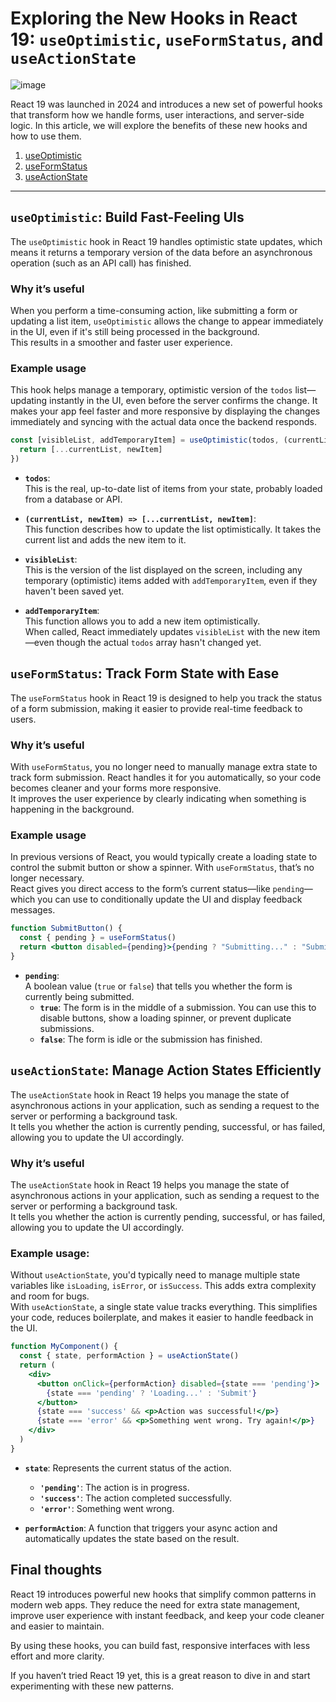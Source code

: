 # Exploring the New Hooks in React 19: `useOptimistic`, `useFormStatus`, and `useActionState`

![image](https://github.com/user-attachments/assets/cc37dfcf-4960-46c2-b368-63087ca72d1e)

React 19 was launched in 2024 and introduces a new set of powerful hooks that transform how we handle forms, user interactions, and server-side logic. In this article, we will explore the benefits of these new hooks and how to use them.

1. [useOptimistic](#useOptimistic)
2. [useFormStatus](#useFormStatus)
3. [useActionState](#useActionState)

---

## `useOptimistic`: Build Fast-Feeling UIs

The `useOptimistic` hook in React 19 handles optimistic state updates, which means it returns a temporary version of the data before an asynchronous operation (such as an API call) has finished.

### Why it’s useful

When you perform a time-consuming action, like submitting a form or updating a list item, `useOptimistic` allows the change to appear immediately in the UI, even if it's still being processed in the background.  
This results in a smoother and faster user experience.

### Example usage

This hook helps manage a temporary, optimistic version of the `todos` list—updating instantly in the UI, even before the server confirms the change. It makes your app feel faster and more responsive by displaying the changes immediately and syncing with the actual data once the backend responds.

```jsx
const [visibleList, addTemporaryItem] = useOptimistic(todos, (currentList, newItem) => {
  return [...currentList, newItem]
})
```

- **`todos`**:  
  This is the real, up-to-date list of items from your state, probably loaded from a database or API.

- **`(currentList, newItem) => [...currentList, newItem]`**:  
  This function describes how to update the list optimistically. It takes the current list and adds the new item to it.

- **`visibleList`**:  
  This is the version of the list displayed on the screen, including any temporary (optimistic) items added with `addTemporaryItem`, even if they haven't been saved yet.

- **`addTemporaryItem`**:  
  This function allows you to add a new item optimistically.  
  When called, React immediately updates `visibleList` with the new item—even though the actual `todos` array hasn't changed yet.

## `useFormStatus`: Track Form State with Ease

The `useFormStatus` hook in React 19 is designed to help you track the status of a form submission, making it easier to provide real-time feedback to users.

### Why it’s useful

With `useFormStatus`, you no longer need to manually manage extra state to track form submission. React handles it for you automatically, so your code becomes cleaner and your forms more responsive.  
It improves the user experience by clearly indicating when something is happening in the background.

### Example usage

In previous versions of React, you would typically create a loading state to control the submit button or show a spinner. With `useFormStatus`, that’s no longer necessary.  
React gives you direct access to the form’s current status—like `pending`—which you can use to conditionally update the UI and display feedback messages.

```jsx
function SubmitButton() {
  const { pending } = useFormStatus()
  return <button disabled={pending}>{pending ? "Submitting..." : "Submit"}</button>
}
```

- **`pending`**:  
  A boolean value (`true` or `false`) that tells you whether the form is currently being submitted.
  - **`true`**: The form is in the middle of a submission. You can use this to disable buttons, show a loading spinner, or prevent duplicate submissions.
  - **`false`**: The form is idle or the submission has finished.

## `useActionState`: Manage Action States Efficiently

The `useActionState` hook in React 19 helps you manage the state of asynchronous actions in your application, such as sending a request to the server or performing a background task.  
It tells you whether the action is currently pending, successful, or has failed, allowing you to update the UI accordingly.

### Why it’s useful

The `useActionState` hook in React 19 helps you manage the state of asynchronous actions in your application, such as sending a request to the server or performing a background task.  
It tells you whether the action is currently pending, successful, or has failed, allowing you to update the UI accordingly.

### Example usage:

Without `useActionState`, you'd typically need to manage multiple state variables like `isLoading`, `isError`, or `isSuccess`. This adds extra complexity and room for bugs.  
With `useActionState`, a single state value tracks everything. This simplifies your code, reduces boilerplate, and makes it easier to handle feedback in the UI.

```jsx
function MyComponent() {
  const { state, performAction } = useActionState()
  return (
    <div>
      <button onClick={performAction} disabled={state === 'pending'}>
        {state === 'pending' ? 'Loading...' : 'Submit'}
      </button>
      {state === 'success' && <p>Action was successful!</p>}
      {state === 'error' && <p>Something went wrong. Try again!</p>}
    </div>
  )
}
```
- **`state`**: Represents the current status of the action.
  - **`'pending'`**: The action is in progress.
  - **`'success'`**: The action completed successfully.
  - **`'error'`**: Something went wrong.

- **`performAction`**: A function that triggers your async action and automatically updates the state based on the result.

## Final thoughts

React 19 introduces powerful new hooks that simplify common patterns in modern web apps. They reduce the need for extra state management, improve user experience with instant feedback, and keep your code cleaner and easier to maintain.

By using these hooks, you can build fast, responsive interfaces with less effort and more clarity.

If you haven’t tried React 19 yet, this is a great reason to dive in and start experimenting with these new patterns.


